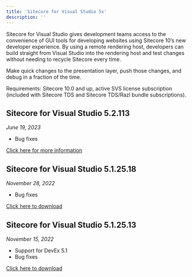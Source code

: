 ```yaml
---
title: 'Sitecore for Visual Studio 5x'
description: ''
---
```

Sitecore for Visual Studio gives development teams access to the convenience of GUI tools for developing websites using Sitecore 10’s new developer experience. By using a remote rendering host, developers can build straight from Visual Studio into the rendering host and test changes without needing to recycle Sitecore every time.

Make quick changes to the presentation layer, push those changes, and debug in a fraction of the time.  
  
Requirements: Sitecore 10.0 and up, active SVS license subscription (included with Sitecore TDS and Sitecore TDS/Razl bundle subscriptions).

## Sitecore for Visual Studio 5.2.113
_June 19, 2023_

*   Bug fixes

[Click here for more information](/downloads/Sitecore_for_Visual_Studio/5x/Sitecore_for_Visual_Studio_52113)

## Sitecore for Visual Studio 5.1.25.18
_November 28, 2022_

*   Bug fixes

[Click here to download](https://scdp.blob.core.windows.net/downloads/Sitecore%20for%20Visual%20Studio/SVS%205.1.25.18.zip)

## Sitecore for Visual Studio 5.1.25.13
_November 15, 2022_

*   Support for DevEx 5.1
*   Bug fixes

[Click here to download](https://scdp.blob.core.windows.net/downloads/Sitecore%20for%20Visual%20Studio/SVS%205.1.zip)
